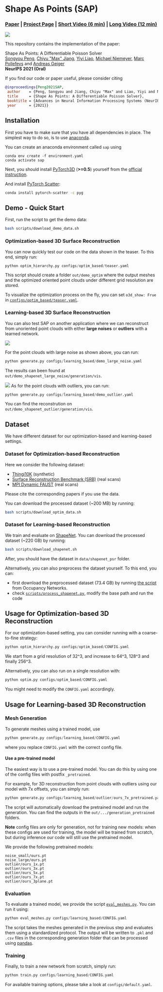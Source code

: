 # Shape As Points (SAP)

### [**Paper**](https://arxiv.org/abs/2106.03452) | [**Project Page**](https://pengsongyou.github.io/sap) | [**Short Video (6 min)**](https://youtu.be/FL8LMk_qWb4) | [**Long Video (12 min)**](https://youtu.be/TgR0NvYty0A)  <br>

![](./media/teaser_wheel.gif)

This repository contains the implementation of the paper:

Shape As Points: A Differentiable Poisson Solver  
[Songyou Peng](https://pengsongyou.github.io/), [Chiyu "Max" Jiang](https://www.maxjiang.ml/), [Yiyi Liao](https://yiyiliao.github.io/), [Michael Niemeyer](https://m-niemeyer.github.io/), [Marc Pollefeys](https://www.inf.ethz.ch/personal/pomarc/) and [Andreas Geiger](http://www.cvlibs.net/)  
**NeurIPS 2021 (Oral)**  


If you find our code or paper useful, please consider citing
```bibtex
@inproceedings{Peng2021SAP,
 author    = {Peng, Songyou and Jiang, Chiyu "Max" and Liao, Yiyi and Niemeyer, Michael and Pollefeys, Marc and Geiger, Andreas},
 title     = {Shape As Points: A Differentiable Poisson Solver},
 booktitle = {Advances in Neural Information Processing Systems (NeurIPS)},
 year      = {2021}}
```


## Installation
First you have to make sure that you have all dependencies in place.
The simplest way to do so, is to use [anaconda](https://www.anaconda.com/). 

You can create an anaconda environment called `sap` using
```
conda env create -f environment.yaml
conda activate sap
```

Next, you should install [PyTorch3D](https://pytorch3d.org/) (**>=0.5**) yourself from the [official instruction](https://github.com/facebookresearch/pytorch3d/blob/master/INSTALL.md#3-install-wheels-for-linux).  

And install [PyTorch Scatter](https://github.com/rusty1s/pytorch_scatter):
```sh
conda install pytorch-scatter -c pyg
```


## Demo - Quick Start

First, run the script to get the demo data:

```bash
bash scripts/download_demo_data.sh
```

### Optimization-based 3D Surface Reconstruction

You can now quickly test our code on the data shown in the teaser. To this end, simply run:

```python
python optim_hierarchy.py configs/optim_based/teaser.yaml
```
This script should create a folder `out/demo_optim` where the output meshes and the optimized oriented point clouds under different grid resolution are stored.

To visualize the optimization process on the fly, you can set `o3d_show: Frue` in [`configs/optim_based/teaser.yaml`](https://github.com/autonomousvision/shape_as_points/tree/main/configs/optim_based/teaser.yaml).

### Learning-based 3D Surface Reconstruction
You can also test SAP on another application where we can reconstruct from unoriented point clouds with either **large noises** or **outliers** with a learned network.

![](./media/results_large_noise.gif)

For the point clouds with large noise as shown above, you can run:
```python
python generate.py configs/learning_based/demo_large_noise.yaml
```
The results can been found at `out/demo_shapenet_large_noise/generation/vis`.

![](./media/results_outliers.gif)
As for the point clouds with outliers, you can run:
```python
python generate.py configs/learning_based/demo_outlier.yaml
```
You can find the reconstrution on `out/demo_shapenet_outlier/generation/vis`.


## Dataset

We have different dataset for our optimization-based and learning-based settings.

### Dataset for Optimization-based Reconstruction
Here we consider the following dataset: 
- [Thingi10K](https://arxiv.org/abs/1605.04797) (synthetic)
- [Surface Reconstruction Benchmark (SRB)](https://github.com/fwilliams/deep-geometric-prior) (real scans)
- [MPI Dynamic FAUST](https://dfaust.is.tue.mpg.de/) (real scans)

Please cite the corresponding papers if you use the data.

You can download the processed dataset (~200 MB) by running:
```bash
bash scripts/download_optim_data.sh
```

### Dataset for Learning-based Reconstruction  
We train and evaluate on [ShapeNet](https://shapenet.org/).
You can download the processed dataset (~220 GB) by running:
```bash
bash scripts/download_shapenet.sh
``` 
After, you should have the dataset in `data/shapenet_psr` folder.

Alternatively, you can also preprocess the dataset yourself. To this end, you can: 
* first download the preprocessed dataset (73.4 GB) by running [the script](https://github.com/autonomousvision/occupancy_networks#preprocessed-data) from Occupancy Networks.
* check [`scripts/process_shapenet.py`](https://github.com/autonomousvision/shape_as_points/tree/main/scripts/process_shapenet.py), modify the base path and run the code


## Usage for Optimization-based 3D Reconstruction  

For our optimization-based setting, you can consider running with a coarse-to-fine strategy:
```python
python optim_hierarchy.py configs/optim_based/CONFIG.yaml
```
We start from a grid resolution of 32^3, and increase to 64^3, 128^3 and finally 256^3.

Alternatively, you can also run on a single resolution with:

```python
python optim.py configs/optim_based/CONFIG.yaml
```
You might need to modify the `CONFIG.yaml` accordingly.

## Usage for Learning-based 3D Reconstruction

### Mesh Generation 
To generate meshes using a trained model, use
```python
python generate.py configs/learning_based/CONFIG.yaml
```
where you replace `CONFIG.yaml` with the correct config file.

#### Use a pre-trained model
The easiest way is to use a pre-trained model. You can do this by using one of the config files with postfix `_pretrained`.

For example, for 3D reconstruction from point clouds with outliers using our model with 7x offsets, you can simply run:
```python
python generate.py configs/learning_based/outlier/ours_7x_pretrained.yaml
```

The script will automatically download the pretrained model and run the generation. You can find the outputs in the `out/.../generation_pretrained` folders.

**Note** config files are only for generation, not for training new models: when these configs are used for training, the model will be trained from scratch, but during inference our code will still use the pretrained model.

We provide the following pretrained models:
```
noise_small/ours.pt
noise_large/ours.pt
outlier/ours_1x.pt
outlier/ours_3x.pt
outlier/ours_5x.pt
outlier/ours_7x.pt
outlier/ours_3plane.pt
```


### Evaluation
To evaluate a trained model, we provide the script [`eval_meshes.py`](https://github.com/autonomousvision/shape_as_points/blob/main/eval_meshes.py). You can run it using:
```python
python eval_meshes.py configs/learning_based/CONFIG.yaml
```
The script takes the meshes generated in the previous step and evaluates them using a standardized protocol. The output will be written to `.pkl` and `.csv` files in the corresponding generation folder that can be processed using [pandas](https://pandas.pydata.org/).

### Training

Finally, to train a new network from scratch, simply run:
```python
python train.py configs/learning_based/CONFIG.yaml
```
For available training options, please take a look at `configs/default.yaml`.

